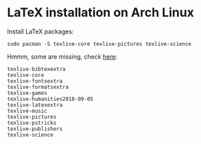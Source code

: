 # LaTeX installation on Arch Linux

Install LaTeX packages:
```
sudo pacman -S texlive-core texlive-pictures texlive-science
```

Hmmm, some are missing, check [here](https://www.archlinux.org/groups/x86_64/texlive-most/):
```
texlive-bibtexextra
texlive-core
texlive-fontsextra
texlive-formatsextra
texlive-games
texlive-humanities2018-09-05 	
texlive-latexextra
texlive-music
texlive-pictures
texlive-pstricks
texlive-publishers
texlive-science
```
